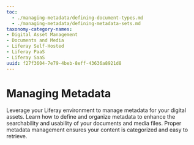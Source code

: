 ```yaml
---
toc:
  - ./managing-metadata/defining-document-types.md
  - ./managing-metadata/defining-metadata-sets.md
taxonomy-category-names:
- Digital Asset Management
- Documents and Media
- Liferay Self-Hosted
- Liferay PaaS
- Liferay SaaS
uuid: f27f3604-7e79-4beb-8eff-43636a8921d8
---
```


# Managing Metadata

Leverage your Liferay environment to manage metadata for your digital assets. Learn how to define and organize metadata to enhance the searchability and usability of your documents and media files. Proper metadata management ensures your content is categorized and easy to retrieve.
